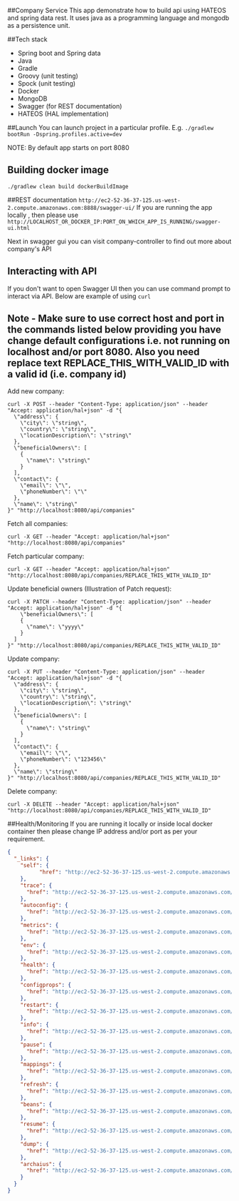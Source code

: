 ##Company Service
This app demonstrate how to build api using HATEOS and spring data rest. It uses java as a programming language and mongodb as a persistence unit.

##Tech stack
- Spring boot and Spring data
- Java
- Gradle
- Groovy (unit testing)
- Spock (unit testing)
- Docker
- MongoDB
- Swagger (for REST documentation)
- HATEOS (HAL implementation)

##Launch
You can launch project in a particular profile. E.g.
```./gradlew bootRun -Dspring.profiles.active=dev```

NOTE: By default app starts on port 8080

## Building docker image
```./gradlew clean build dockerBuildImage```

##REST documentation
```http://ec2-52-36-37-125.us-west-2.compute.amazonaws.com:8888/swagger-ui/```
If you are running the app locally , then please use
```http://LOCALHOST_OR_DOCKER_IP:PORT_ON_WHICH_APP_IS_RUNNING/swagger-ui.html```

Next in swagger gui you can visit company-controller to find out more about company's API

## Interacting with API
If you don't want to open Swagger UI then you can use command prompt to interact via API. Below are example of using ```curl```
## Note - Make sure to use correct host and port in the commands listed below providing you have change default configurations i.e. not running on localhost and/or port 8080. Also you need replace text REPLACE_THIS_WITH_VALID_ID with a valid id (i.e. company id) 
Add new company:
```
curl -X POST --header "Content-Type: application/json" --header "Accept: application/hal+json" -d "{
  \"address\": {
    \"city\": \"string\",
    \"country\": \"string\",
    \"locationDescription\": \"string\"
  },
  \"beneficialOwners\": [
    {
      \"name\": \"string\"
    }
  ],
  \"contact\": {
    \"email\": \"\",
    \"phoneNumber\": \"\"
  },
  \"name\": \"string\"
}" "http://localhost:8080/api/companies"
```

Fetch all companies:
```
curl -X GET --header "Accept: application/hal+json" "http://localhost:8080/api/companies"
```

Fetch particular company:
```
curl -X GET --header "Accept: application/hal+json" "http://localhost:8080/api/companies/REPLACE_THIS_WITH_VALID_ID"
```

Update beneficial owners (Illustration of Patch request):
```
curl -X PATCH --header "Content-Type: application/json" --header "Accept: application/hal+json" -d "{
    \"beneficialOwners\": [
    {
      \"name\": \"yyyy\"
    }
  ]
}" "http://localhost:8080/api/companies/REPLACE_THIS_WITH_VALID_ID"
```

Update company:
```
curl -X PUT --header "Content-Type: application/json" --header "Accept: application/hal+json" -d "{
  \"address\": {
    \"city\": \"string\",
    \"country\": \"string\",
    \"locationDescription\": \"string\"
  },
  \"beneficialOwners\": [
    {
      \"name\": \"string\"
    }
  ],
  \"contact\": {
    \"email\": \"\",
    \"phoneNumber\": \"123456\"
  },
  \"name\": \"string\"
}" "http://localhost:8080/api/companies/REPLACE_THIS_WITH_VALID_ID"
```

Delete company:
```
curl -X DELETE --header "Accept: application/hal+json" "http://localhost:8080/api/companies/REPLACE_THIS_WITH_VALID_ID"
```

##Health/Monitoring
If you are running it locally or inside local docker container then please change IP address and/or port as per your requirement.
```json
{
  "_links": {
    "self": {
          "href": "http://ec2-52-36-37-125.us-west-2.compute.amazonaws.com/actuator"
    },
    "trace": {
      "href": "http://ec2-52-36-37-125.us-west-2.compute.amazonaws.com/trace"
    },
    "autoconfig": {
      "href": "http://ec2-52-36-37-125.us-west-2.compute.amazonaws.com/autoconfig"
    },
    "metrics": {
      "href": "http://ec2-52-36-37-125.us-west-2.compute.amazonaws.com/metrics"
    },
    "env": {
      "href": "http://ec2-52-36-37-125.us-west-2.compute.amazonaws.com/env"
    },
    "health": {
      "href": "http://ec2-52-36-37-125.us-west-2.compute.amazonaws.com/health"
    },
    "configprops": {
      "href": "http://ec2-52-36-37-125.us-west-2.compute.amazonaws.com/configprops"
    },
    "restart": {
      "href": "http://ec2-52-36-37-125.us-west-2.compute.amazonaws.com/restart"
    },
    "info": {
      "href": "http://ec2-52-36-37-125.us-west-2.compute.amazonaws.com/info"
    },
    "pause": {
      "href": "http://ec2-52-36-37-125.us-west-2.compute.amazonaws.com/pause"
    },
    "mappings": {
      "href": "http://ec2-52-36-37-125.us-west-2.compute.amazonaws.com/mappings"
    },
    "refresh": {
      "href": "http://ec2-52-36-37-125.us-west-2.compute.amazonaws.com/refresh"
    },
    "beans": {
      "href": "http://ec2-52-36-37-125.us-west-2.compute.amazonaws.com/beans"
    },
    "resume": {
      "href": "http://ec2-52-36-37-125.us-west-2.compute.amazonaws.com/resume"
    },
    "dump": {
      "href": "http://ec2-52-36-37-125.us-west-2.compute.amazonaws.com/dump"
    },
    "archaius": {
      "href": "http://ec2-52-36-37-125.us-west-2.compute.amazonaws.com/archaius"
    }
  }
}
```
